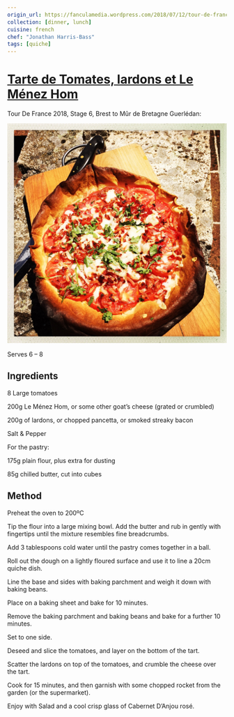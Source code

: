 ```yaml
---
origin_url: https://fanculamedia.wordpress.com/2018/07/12/tour-de-france-2018-stage-6-brest-to-mur-de-bretagne-guerledan-tarte-de-tomates-lardons-et-le-menez-hom-or-some-other-goats-cheese/
collection: [dinner, lunch]
cuisine: french
chef: "Jonathan Harris-Bass"
tags: [quiche]
---
```

# [Tarte de Tomates, lardons et Le Ménez Hom](https://fanculamedia.wordpress.com/2018/07/12/tour-de-france-2018-stage-6-brest-to-mur-de-bretagne-guerledan-tarte-de-tomates-lardons-et-le-menez-hom-or-some-other-goats-cheese/)
Tour De France 2018, Stage 6, Brest to Mûr de Bretagne Guerlédan:

![Tomato Tart](assets/originalphoto-523711340-543742.jpg)

Serves 6 – 8

## Ingredients

8 Large tomatoes

200g Le Ménez Hom, or some other goat’s cheese (grated or crumbled)

200g of lardons, or chopped pancetta, or smoked streaky bacon

Salt & Pepper

For the pastry:

175g plain flour, plus extra for dusting

85g chilled butter, cut into cubes

## Method

Preheat the oven to 200ºC 

Tip the flour into a large mixing bowl. Add the butter and rub in gently with fingertips until the mixture resembles fine breadcrumbs.

Add 3 tablespoons cold water until the pastry comes together in a ball.

Roll out the dough on a lightly floured surface and use it to line a 20cm quiche dish.

Line the base and sides with baking parchment and weigh it down with baking beans.

Place on a baking sheet and bake for 10 minutes.

Remove the baking parchment and baking beans and bake for a further 10 minutes.

Set to one side.

Deseed and slice the tomatoes, and layer on the bottom of the tart.

Scatter the lardons on top of the tomatoes, and crumble the cheese over the tart.

Cook for 15 minutes, and then garnish with some chopped rocket from the garden (or the supermarket).

Enjoy with Salad and a cool crisp glass of Cabernet D’Anjou rosé.